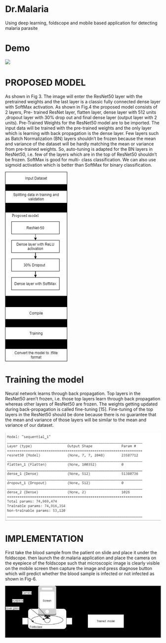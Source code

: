 # Dr.Malaria
Using deep learning, foldscope and mobile based application for detecting malaria parasite

# Demo
![](https://github.com/AbdulSameer47/Dr.Malaria/blob/master/DemoVideo.gif)


# PROPOSED MODEL 
 
 As shown in Fig 3. The image will enter the ResNet50 layer with the pretrained weights and the last layer is a classic fully connected dense layer with SoftMax activation. As shown in Fig.4 the proposed model consists of 2 layers, Pre- trained ResNet layer, flatten layer, dense layer with 512 units ,dropout layer with 30% drop out  and final dense layer (output layer with 2 units). Pre-Trained Weights for the ResNet50 model are to be imported. The input data will be trained with the pre-trained weights and the only layer which is learning with back propagation is the dense layer. Few layers such as Batch Normalization (BN) layers shouldn’t be frozen because the mean and variance of the dataset will be hardly matching the mean or variance from pre-trained weights. So, auto-tuning is adapted for the BN layers in ResNet50, i.e. few of the layers which are in the top  of ResNet50 shouldn’t be frozen. SoftMax is good for multi- class classification. We can also use sigmoid activation which is better than SoftMax for  binary classification. 
 
  
![](https://github.com/AbdulSameer47/Dr.Malaria/blob/master/proposedmodel.jpg)



#	Training the model 
 
Neural network learns through back propagation. Top layers in the ResNet50 aren’t frozen, i.e. those top layers learn through back propagation whereas other layers of ResNet50 are frozen. The weights getting updated during back-propagation is called fine-tuning [15]. Fine-tuning of the top layers in the ResNet50 should be done because there is no guarantee that the mean and variance of those layers will be similar to the mean and variance of our dataset.  
 
  ![](https://github.com/AbdulSameer47/Dr.Malaria/blob/master/summary.jpg)
 

# IMPLEMENTATION 
 
First take the blood sample from the patient on slide and place it under the foldscope. then launch the dr.malaria application and place the camera on the eyepiece of the foldscope such that microscopic image is clearly visible on the mobile screen then capture the image and press diagnose button which will predict whether the blood sample is infected or not infected as shown in Fig-6.

![](https://github.com/AbdulSameer47/Dr.Malaria/blob/master/architecture.jpg)
